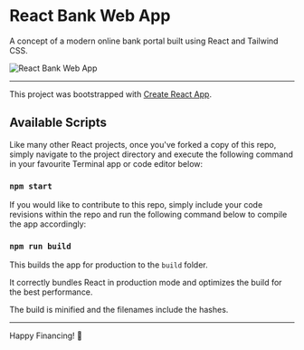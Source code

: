 # React Bank Web App

A concept of a modern online bank portal built using React and Tailwind CSS.

![React Bank Web App](https://www.nugentic.com/images/react-bank.jpg)

---

This project was bootstrapped with [Create React App](https://github.com/facebook/create-react-app).

## Available Scripts

Like many other React projects, once you've forked a copy of this repo, simply navigate to the project directory and execute the following command in your favourite Terminal app or code editor below:

### `npm start`

If you would like to contribute to this repo, simply include your code revisions within the repo and run the following command below to compile the app accordingly:

### `npm run build`

This builds the app for production to the `build` folder.

It correctly bundles React in production mode and optimizes the build for the best performance.

The build is minified and the filenames include the hashes.

---

Happy Financing! 🤑
